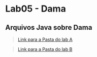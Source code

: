 # Lab05 - Dama

## Arquivos Java sobre Dama

> [Link para a Pasta do lab A](https://github.com/Borginz/MC322-1s2021/tree/main/lab05/src/mc322/lab05a)

> [Link para a Pasta do lab B](https://github.com/Borginz/MC322-1s2021/tree/main/lab05/src/mc322/lab05b)
